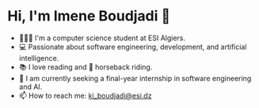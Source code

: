 <h1>Hi, I'm Imene Boudjadi 👋</h1>

- 👩🏻‍💻 I'm a computer science student at ESI Algiers.
- 💻 Passionate about software engineering, development, and artificial intelligence.
- 📚 I love reading and 🐎 horseback riding.
- 🤔 I am currently seeking a final-year internship in software engineering and AI.
- 📫 How to reach me: <a href="mailto:ki_boudjadi@esi.dz">ki_boudjadi@esi.dz</a>


<!--
- 🔭 I’m currently working on ...
- 🌱 I’m currently learning ...
- 👯 I’m looking to collabzrate on ...
- 🤔 I’m looking for help with ...
- 💬 Ask me about ...
- 📫 How to reach me: ...
- 😄 Pronouns: ...
- ⚡ Fun fact: ...
-->
